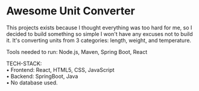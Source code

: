 <h1>Awesome Unit Converter</h1>

This projects exists because I thought everything was too hard for me, so I decided to build something so simple I won't have any excuses not to build it. It's converting units from 3 categories: length, weight, and temperature.

Tools needed to run: Node.js, Maven, Spring Boot, React

TECH-STACK:<br>
• Frontend: React, HTML5, CSS, JavaScript<br>
• Backend: SpringBoot, Java<br>
• No database used.
